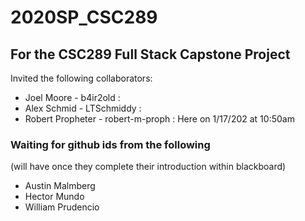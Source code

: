# 2020SP_CSC289
## For the CSC289 Full Stack Capstone Project

Invited the following collaborators:
- Joel Moore - b4ir2old :
- Alex Schmid - LTSchmiddy :
- Robert Propheter - robert-m-proph : Here on 1/17/202 at 10:50am
### Waiting for github ids from the following 
(will have once they complete their introduction within blackboard)
- Austin Malmberg
- Hector Mundo
- William Prudencio
